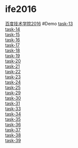 # ife2016
[百度技术学院2016](http://ife.baidu.com/task/all)
#Demo
[task-13](http://liuyexin.com/ife2016/task-13/task-13.html)<br>
[task-14](http://liuyexin.com/ife2016/task-14/task-14.html)<br>
[task-15](http://liuyexin.com/ife2016/task-15/task-15.html)<br>
[task-16](http://liuyexin.com/ife2016/task-16/task-16.html)<br>
[task-17](http://liuyexin.com/ife2016/task-17/task-17.html)<br>
[task-18](http://liuyexin.com/ife2016/task-18/task-18.html)<br>
[task-19](http://liuyexin.com/ife2016/task-19/task-19.html)<br>
[task-20](http://liuyexin.com/ife2016/task-20/task-20.html)<br>
[task-21](http://liuyexin.com/ife2016/task-21/task-21.html)<br>
[task-22](http://liuyexin.com/ife2016/task-22/task-22.html)<br>
[task-23](http://liuyexin.com/ife2016/task-23/task-23.html)<br>
[task-24](http://liuyexin.com/ife2016/task-24/task-24.html)<br>
[task-25](http://liuyexin.com/ife2016/task-25/task-25.html)<br>
[task-29](http://liuyexin.com/ife2016/task-29/task-29.html)<br>
[task-30](http://liuyexin.com/ife2016/task-30/task-30.html)<br>
[task-31](http://liuyexin.com/ife2016/task-31/task-31.html)<br>
[task-33](http://liuyexin.com/ife2016/task-33/task-33.html)<br>
[task-34](http://liuyexin.com/ife2016/task-34/task-34.html)<br>
[task-35](http://liuyexin.com/ife2016/task-35/task-35.html)<br>
[task-36](http://liuyexin.com/ife2016/task-36/task-36.html)<br>
[task-37](http://liuyexin.com/ife2016/task-37/task-37.html)<br>
[task-38](http://liuyexin.com/ife2016/task-38/task-38.html)<br>
[task-39](http://liuyexin.com/ife2016/task-39/task-39.html)<br>